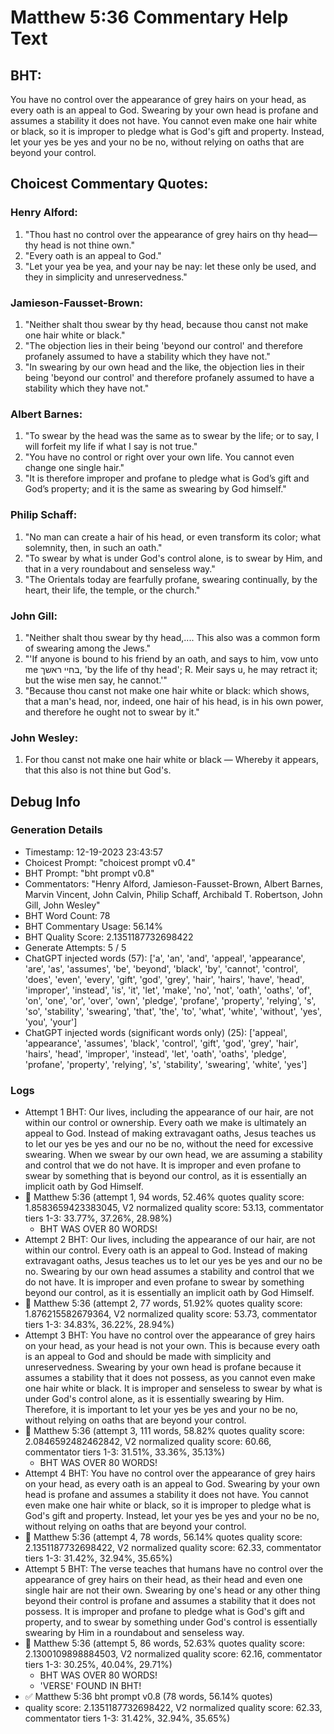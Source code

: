 # Matthew 5:36 Commentary Help Text

## BHT:
You have no control over the appearance of grey hairs on your head, as every oath is an appeal to God. Swearing by your own head is profane and assumes a stability it does not have. You cannot even make one hair white or black, so it is improper to pledge what is God's gift and property. Instead, let your yes be yes and your no be no, without relying on oaths that are beyond your control.

## Choicest Commentary Quotes:
### Henry Alford:
1. "Thou hast no control over the appearance of grey hairs on thy head—thy head is not thine own." 
2. "Every oath is an appeal to God."
3. "Let your yea be yea, and your nay be nay: let these only be used, and they in simplicity and unreservedness."

### Jamieson-Fausset-Brown:
1. "Neither shalt thou swear by thy head, because thou canst not make one hair white or black." 
2. "The objection lies in their being 'beyond our control' and therefore profanely assumed to have a stability which they have not."
3. "In swearing by our own head and the like, the objection lies in their being 'beyond our control' and therefore profanely assumed to have a stability which they have not."

### Albert Barnes:
1. "To swear by the head was the same as to swear by the life; or to say, I will forfeit my life if what I say is not true."
2. "You have no control or right over your own life. You cannot even change one single hair."
3. "It is therefore improper and profane to pledge what is God’s gift and God’s property; and it is the same as swearing by God himself."

### Philip Schaff:
1. "No man can create a hair of his head, or even transform its color; what solemnity, then, in such an oath." 
2. "To swear by what is under God's control alone, is to swear by Him, and that in a very roundabout and senseless way."
3. "The Orientals today are fearfully profane, swearing continually, by the heart, their life, the temple, or the church."

### John Gill:
1. "Neither shalt thou swear by thy head,.... This also was a common form of swearing among the Jews."
2. "'If anyone is bound to his friend by an oath, and says to him, vow unto me בחיי ראשך, 'by the life of thy head'; R. Meir says u, he may retract it; but the wise men say, he cannot.'"
3. "Because thou canst not make one hair white or black: which shows, that a man's head, nor, indeed, one hair of his head, is in his own power, and therefore he ought not to swear by it."

### John Wesley:
1. For thou canst not make one hair white or black — Whereby it appears, that this also is not thine but God's.



## Debug Info
### Generation Details
- Timestamp: 12-19-2023 23:43:57
- Choicest Prompt: "choicest prompt v0.4"
- BHT Prompt: "bht prompt v0.8"
- Commentators: "Henry Alford, Jamieson-Fausset-Brown, Albert Barnes, Marvin Vincent, John Calvin, Philip Schaff, Archibald T. Robertson, John Gill, John Wesley"
- BHT Word Count: 78
- BHT Commentary Usage: 56.14%
- BHT Quality Score: 2.1351187732698422
- Generate Attempts: 5 / 5
- ChatGPT injected words (57):
	['a', 'an', 'and', 'appeal', 'appearance', 'are', 'as', 'assumes', 'be', 'beyond', 'black', 'by', 'cannot', 'control', 'does', 'even', 'every', 'gift', 'god', 'grey', 'hair', 'hairs', 'have', 'head', 'improper', 'instead', 'is', 'it', 'let', 'make', 'no', 'not', 'oath', 'oaths', 'of', 'on', 'one', 'or', 'over', 'own', 'pledge', 'profane', 'property', 'relying', 's', 'so', 'stability', 'swearing', 'that', 'the', 'to', 'what', 'white', 'without', 'yes', 'you', 'your']
- ChatGPT injected words (significant words only) (25):
	['appeal', 'appearance', 'assumes', 'black', 'control', 'gift', 'god', 'grey', 'hair', 'hairs', 'head', 'improper', 'instead', 'let', 'oath', 'oaths', 'pledge', 'profane', 'property', 'relying', 's', 'stability', 'swearing', 'white', 'yes']

### Logs
- Attempt 1 BHT: Our lives, including the appearance of our hair, are not within our control or ownership. Every oath we make is ultimately an appeal to God. Instead of making extravagant oaths, Jesus teaches us to let our yes be yes and our no be no, without the need for excessive swearing. When we swear by our own head, we are assuming a stability and control that we do not have. It is improper and even profane to swear by something that is beyond our control, as it is essentially an implicit oath by God Himself.
- 🔄 Matthew 5:36 (attempt 1, 94 words, 52.46% quotes quality score: 1.8583659423383045, V2 normalized quality score: 53.13, commentator tiers 1-3: 33.77%, 37.26%, 28.98%) 
	- BHT WAS OVER 80 WORDS!
- Attempt 2 BHT: Our lives, including the appearance of our hair, are not within our control. Every oath is an appeal to God. Instead of making extravagant oaths, Jesus teaches us to let our yes be yes and our no be no. Swearing by our own head assumes a stability and control that we do not have. It is improper and even profane to swear by something beyond our control, as it is essentially an implicit oath by God Himself.
- 🔄 Matthew 5:36 (attempt 2, 77 words, 51.92% quotes quality score: 1.876215582679364, V2 normalized quality score: 53.73, commentator tiers 1-3: 34.83%, 36.22%, 28.94%)
- Attempt 3 BHT: You have no control over the appearance of grey hairs on your head, as your head is not your own. This is because every oath is an appeal to God and should be made with simplicity and unreservedness. Swearing by your own head is profane because it assumes a stability that it does not possess, as you cannot even make one hair white or black. It is improper and senseless to swear by what is under God's control alone, as it is essentially swearing by Him. Therefore, it is important to let your yes be yes and your no be no, without relying on oaths that are beyond your control.
- 🔄 Matthew 5:36 (attempt 3, 111 words, 58.82% quotes quality score: 2.0846592482462842, V2 normalized quality score: 60.66, commentator tiers 1-3: 31.51%, 33.36%, 35.13%) 
	- BHT WAS OVER 80 WORDS!
- Attempt 4 BHT: You have no control over the appearance of grey hairs on your head, as every oath is an appeal to God. Swearing by your own head is profane and assumes a stability it does not have. You cannot even make one hair white or black, so it is improper to pledge what is God's gift and property. Instead, let your yes be yes and your no be no, without relying on oaths that are beyond your control.
- 🔄 Matthew 5:36 (attempt 4, 78 words, 56.14% quotes quality score: 2.1351187732698422, V2 normalized quality score: 62.33, commentator tiers 1-3: 31.42%, 32.94%, 35.65%)
- Attempt 5 BHT: The verse teaches that humans have no control over the appearance of grey hairs on their head, as their head and even one single hair are not their own. Swearing by one's head or any other thing beyond their control is profane and assumes a stability that it does not possess. It is improper and profane to pledge what is God's gift and property, and to swear by something under God's control is essentially swearing by Him in a roundabout and senseless way.
- 🔄 Matthew 5:36 (attempt 5, 86 words, 52.63% quotes quality score: 2.1300109898884503, V2 normalized quality score: 62.16, commentator tiers 1-3: 30.25%, 40.04%, 29.71%) 
	- BHT WAS OVER 80 WORDS! 
	- 'VERSE' FOUND IN BHT!
- ✅ Matthew 5:36 bht prompt v0.8 (78 words, 56.14% quotes)
- quality score: 2.1351187732698422, V2 normalized quality score: 62.33, commentator tiers 1-3: 31.42%, 32.94%, 35.65%)